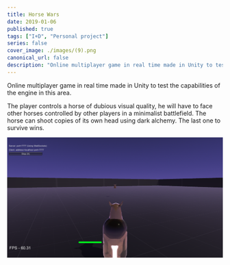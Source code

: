 ```yaml
---
title: Horse Wars
date: 2019-01-06
published: true
tags: ["I+D", "Personal project"]
series: false
cover_image: ./images/(9).png
canonical_url: false
description: "Online multiplayer game in real time made in Unity to test the capabilities of the engine in this area"
---
```


Online multiplayer game in real time made in Unity to test the capabilities of the engine in this area.

The player controls a horse of dubious visual quality, he will have to face other horses controlled by other players in a minimalist battlefield. The horse can shoot copies of its own head using dark alchemy. The last one to survive wins.

![Image](<./images/(7).png>)
